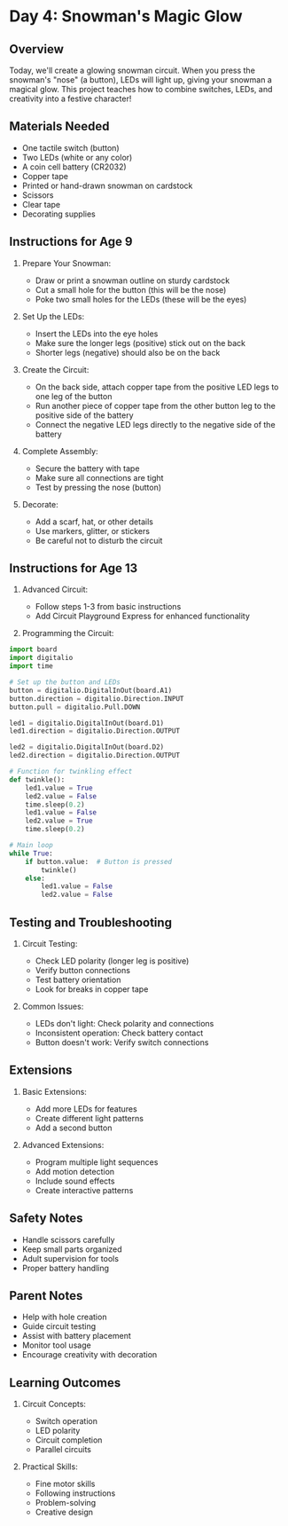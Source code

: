 # Day 4: Snowman's Magic Glow

## Overview
Today, we'll create a glowing snowman circuit. When you press the snowman's "nose" (a button), LEDs will light up, giving your snowman a magical glow. This project teaches how to combine switches, LEDs, and creativity into a festive character!

## Materials Needed
- One tactile switch (button)
- Two LEDs (white or any color)
- A coin cell battery (CR2032)
- Copper tape
- Printed or hand-drawn snowman on cardstock
- Scissors
- Clear tape
- Decorating supplies

## Instructions for Age 9

1. Prepare Your Snowman:
   - Draw or print a snowman outline on sturdy cardstock
   - Cut a small hole for the button (this will be the nose)
   - Poke two small holes for the LEDs (these will be the eyes)

2. Set Up the LEDs:
   - Insert the LEDs into the eye holes
   - Make sure the longer legs (positive) stick out on the back
   - Shorter legs (negative) should also be on the back

3. Create the Circuit:
   - On the back side, attach copper tape from the positive LED legs to one leg of the button
   - Run another piece of copper tape from the other button leg to the positive side of the battery
   - Connect the negative LED legs directly to the negative side of the battery

4. Complete Assembly:
   - Secure the battery with tape
   - Make sure all connections are tight
   - Test by pressing the nose (button)

5. Decorate:
   - Add a scarf, hat, or other details
   - Use markers, glitter, or stickers
   - Be careful not to disturb the circuit

## Instructions for Age 13

1. Advanced Circuit:
   - Follow steps 1-3 from basic instructions
   - Add Circuit Playground Express for enhanced functionality

2. Programming the Circuit:
```python
import board
import digitalio
import time

# Set up the button and LEDs
button = digitalio.DigitalInOut(board.A1)
button.direction = digitalio.Direction.INPUT
button.pull = digitalio.Pull.DOWN

led1 = digitalio.DigitalInOut(board.D1)
led1.direction = digitalio.Direction.OUTPUT

led2 = digitalio.DigitalInOut(board.D2)
led2.direction = digitalio.Direction.OUTPUT

# Function for twinkling effect
def twinkle():
    led1.value = True
    led2.value = False
    time.sleep(0.2)
    led1.value = False
    led2.value = True
    time.sleep(0.2)

# Main loop
while True:
    if button.value:  # Button is pressed
        twinkle()
    else:
        led1.value = False
        led2.value = False
```

## Testing and Troubleshooting

1. Circuit Testing:
   - Check LED polarity (longer leg is positive)
   - Verify button connections
   - Test battery orientation
   - Look for breaks in copper tape

2. Common Issues:
   - LEDs don't light: Check polarity and connections
   - Inconsistent operation: Check battery contact
   - Button doesn't work: Verify switch connections

## Extensions

1. Basic Extensions:
   - Add more LEDs for features
   - Create different light patterns
   - Add a second button

2. Advanced Extensions:
   - Program multiple light sequences
   - Add motion detection
   - Include sound effects
   - Create interactive patterns

## Safety Notes

- Handle scissors carefully
- Keep small parts organized
- Adult supervision for tools
- Proper battery handling

## Parent Notes

- Help with hole creation
- Guide circuit testing
- Assist with battery placement
- Monitor tool usage
- Encourage creativity with decoration

## Learning Outcomes

1. Circuit Concepts:
   - Switch operation
   - LED polarity
   - Circuit completion
   - Parallel circuits

2. Practical Skills:
   - Fine motor skills
   - Following instructions
   - Problem-solving
   - Creative design